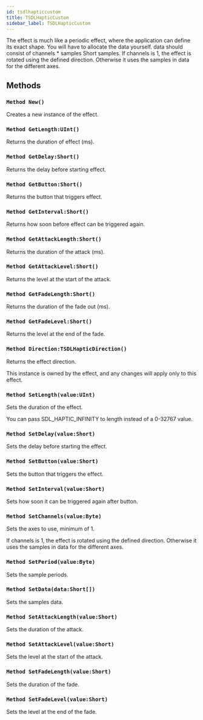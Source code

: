 ```yaml
---
id: tsdlhapticcustom
title: TSDLHapticCustom
sidebar_label: TSDLHapticCustom
---
```



The effect is much like a periodic effect, where the application can define its exact shape.
You will have to allocate the data yourself. data should consist of channels * samples Short samples.
If channels is 1, the effect is rotated using the defined direction. Otherwise it uses the samples in data for the different axes.


## Methods

### `Method New()`

Creates a new instance of the effect.


### `Method GetLength:UInt()`

Returns the duration of effect (ms).


### `Method GetDelay:Short()`

Returns the delay before starting effect.


### `Method GetButton:Short()`

Returns the button that triggers effect.


### `Method GetInterval:Short()`

Returns how soon before effect can be triggered again.


### `Method GetAttackLength:Short()`

Returns the duration of the attack (ms).


### `Method GetAttackLevel:Short()`

Returns the level at the start of the attack.


### `Method GetFadeLength:Short()`

Returns the duration of the fade out (ms).


### `Method GetFadeLevel:Short()`

Returns the level at the end of the fade.


### `Method Direction:TSDLHapticDirection()`

Returns the effect direction.

This instance is owned by the effect, and any changes will apply only to this effect.



### `Method SetLength(value:UInt)`

Sets the duration of the effect.

You can pass SDL_HAPTIC_INFINITY to length instead of a 0-32767 value.



### `Method SetDelay(value:Short)`

Sets the delay before starting the effect.


### `Method SetButton(value:Short)`

Sets the button that triggers the effect.


### `Method SetInterval(value:Short)`

Sets how soon it can be triggered again after button.


### `Method SetChannels(value:Byte)`

Sets the axes to use, minimum of 1.

If channels is 1, the effect is rotated using the defined direction. Otherwise it uses the samples in data for the different axes.



### `Method SetPeriod(value:Byte)`

Sets the sample periods.


### `Method SetData(data:Short[])`

Sets the samples data.


### `Method SetAttackLength(value:Short)`

Sets the duration of the attack.


### `Method SetAttackLevel(value:Short)`

Sets the level at the start of the attack.


### `Method SetFadeLength(value:Short)`

Sets the duration of the fade.


### `Method SetFadeLevel(value:Short)`

Sets the level at the end of the fade.


